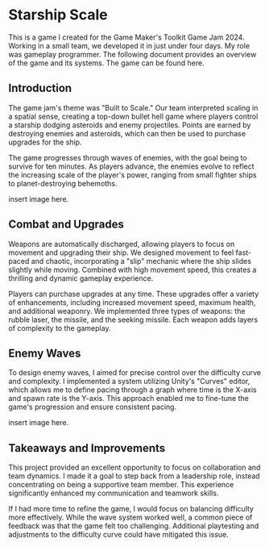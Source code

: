 # Starship Scale

This is a game I created for the Game Maker's Toolkit Game Jam 2024. Working in a small team, we developed it in just under four days. My role was gameplay programmer. The following document provides an overview of the game and its systems. The game can be found here.

## Introduction

The game jam's theme was "Built to Scale." Our team interpreted scaling in a spatial sense, creating a top-down bullet hell game where players control a starship dodging asteroids and enemy projectiles. Points are earned by destroying enemies and asteroids, which can then be used to purchase upgrades for the ship.

The game progresses through waves of enemies, with the goal being to survive for ten minutes. As players advance, the enemies evolve to reflect the increasing scale of the player's power, ranging from small fighter ships to planet-destroying behemoths.

insert image here.

## Combat and Upgrades

Weapons are automatically discharged, allowing players to focus on movement and upgrading their ship. We designed movement to feel fast-paced and chaotic, incorporating a "slip" mechanic where the ship slides slightly while moving. Combined with high movement speed, this creates a thrilling and dynamic gameplay experience.

Players can purchase upgrades at any time. These upgrades offer a variety of enhancements, including increased movement speed, maximum health, and additional weaponry. We implemented three types of weapons: the rubble laser, the missile, and the seeking missile. Each weapon adds layers of complexity to the gameplay.

## Enemy Waves

To design enemy waves, I aimed for precise control over the difficulty curve and complexity. I implemented a system utilizing Unity's "Curves" editor, which allows me to define pacing through a graph where time is the X-axis and spawn rate is the Y-axis. This approach enabled me to fine-tune the game's progression and ensure consistent pacing.

insert image here.

## Takeaways and Improvements

This project provided an excellent opportunity to focus on collaboration and team dynamics. I made it a goal to step back from a leadership role, instead concentrating on being a supportive team member. This experience significantly enhanced my communication and teamwork skills.

If I had more time to refine the game, I would focus on balancing difficulty more effectively. While the wave system worked well, a common piece of feedback was that the game felt too challenging. Additional playtesting and adjustments to the difficulty curve could have mitigated this issue.

